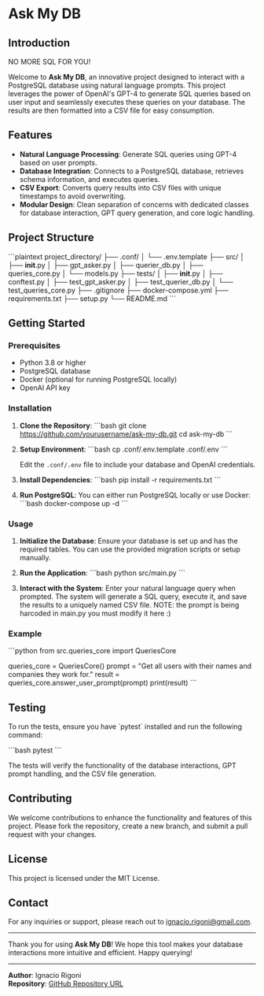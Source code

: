 
# Ask My DB

## Introduction

NO MORE SQL FOR YOU!

Welcome to **Ask My DB**, an innovative project designed to interact with a PostgreSQL database using natural language prompts. This project leverages the power of OpenAI's GPT-4 to generate SQL queries based on user input and seamlessly executes these queries on your database. The results are then formatted into a CSV file for easy consumption.

## Features

- **Natural Language Processing**: Generate SQL queries using GPT-4 based on user prompts.
- **Database Integration**: Connects to a PostgreSQL database, retrieves schema information, and executes queries.
- **CSV Export**: Converts query results into CSV files with unique timestamps to avoid overwriting.
- **Modular Design**: Clean separation of concerns with dedicated classes for database interaction, GPT query generation, and core logic handling.

## Project Structure

\`\`\`plaintext
project_directory/
├── .conf/
│   └── .env.template
├── src/
│   ├── __init__.py
│   ├── gpt_asker.py
│   ├── querier_db.py
│   ├── queries_core.py
│   └── models.py
├── tests/
│   ├── __init__.py
│   ├── conftest.py
│   ├── test_gpt_asker.py
│   ├── test_querier_db.py
│   └── test_queries_core.py
├── .gitignore
├── docker-compose.yml
├── requirements.txt
├── setup.py
└── README.md
\`\`\`

## Getting Started

### Prerequisites

- Python 3.8 or higher
- PostgreSQL database
- Docker (optional for running PostgreSQL locally)
- OpenAI API key

### Installation

1. **Clone the Repository**:
    \`\`\`bash
    git clone https://github.com/yourusername/ask-my-db.git
    cd ask-my-db
    \`\`\`

2. **Setup Environment**:
    \`\`\`bash
    cp .conf/.env.template .conf/.env
    \`\`\`

    Edit the `.conf/.env` file to include your database and OpenAI credentials.

3. **Install Dependencies**:
    \`\`\`bash
    pip install -r requirements.txt
    \`\`\`

4. **Run PostgreSQL**:
    You can either run PostgreSQL locally or use Docker:
    \`\`\`bash
    docker-compose up -d
    \`\`\`

### Usage

1. **Initialize the Database**:
    Ensure your database is set up and has the required tables. You can use the provided migration scripts or setup manually.

2. **Run the Application**:
    \`\`\`bash
    python src/main.py
    \`\`\`

3. **Interact with the System**:
    Enter your natural language query when prompted. The system will generate a SQL query, execute it, and save the results to a uniquely named CSV file.
    NOTE: the prompt is being harcoded in main.py you must modify it here :)

### Example

\`\`\`python
from src.queries_core import QueriesCore

queries_core = QueriesCore()
prompt = "Get all users with their names and companies they work for."
result = queries_core.answer_user_prompt(prompt)
print(result)
\`\`\`

## Testing

To run the tests, ensure you have \`pytest\` installed and run the following command:

\`\`\`bash
pytest
\`\`\`

The tests will verify the functionality of the database interactions, GPT prompt handling, and the CSV file generation.

## Contributing

We welcome contributions to enhance the functionality and features of this project. Please fork the repository, create a new branch, and submit a pull request with your changes.

## License

This project is licensed under the MIT License.

## Contact

For any inquiries or support, please reach out to [ignacio.rigoni@gmail.com](mailto:ignacio.rigoni@gmail.com).

---

Thank you for using **Ask My DB**! We hope this tool makes your database interactions more intuitive and efficient. Happy querying!

---

**Author**: Ignacio Rigoni  
**Repository**: [GitHub Repository URL](https://github.com/nachokhan/ask-my-db)
